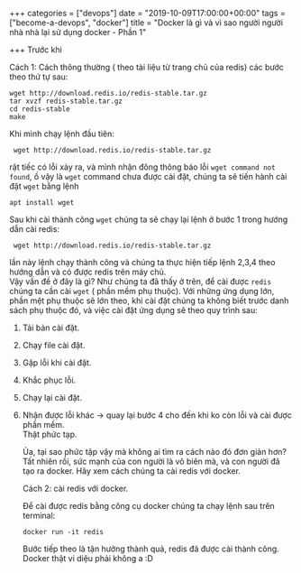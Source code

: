 +++
categories = ["devops"]
date = "2019-10-09T17:00:00+00:00"
tags = ["become-a-devops", "docker"]
title = "Docker là gì và vì sao người người nhà nhà lại sử dụng docker - Phần 1"

+++
Trước khi

Cách 1:  Cách thông thường ( theo tài liệu từ trang chủ của redis) các bước theo thứ tự sau:

    wget http://download.redis.io/redis-stable.tar.gz
    tar xvzf redis-stable.tar.gz
    cd redis-stable
    make 

Khi mình chạy lệnh đầu tiên:

     wget http://download.redis.io/redis-stable.tar.gz

rật tiếc có lỗi xảy ra, và mình nhận đông thông báo lỗi `wget command not found`, ồ vậy là `wget` command chưa được cài đặt, chúng ta sẽ tiến hành cài đặt `wget` bằng lệnh

    apt install wget

Sau khi cài thành công `wget` chúng ta sẽ chạy lại lệnh ở bước 1 trong hướng dẫn cài redis:

     wget http://download.redis.io/redis-stable.tar.gz

lần này lệnh chạy thành công và chúng ta thực hiện tiếp lệnh 2,3,4 theo hướng dẫn và có được redis trên máy chủ.  
Vậy vấn đề ở đây là gì? Như chúng ta đã thấy ở trên, để cài được `redis` chúng ta cần cài `wget` ( phần mềm phụ thuộc). Với những ứng dụng lớn, phần mệt phụ thuộc sẽ lớn theo, khi cài đặt chúng ta không biết trước danh sách phụ thuộc đó, và việc cài đặt ứng dụng sẽ theo quy trình sau:

1. Tải bản cài đặt.
2. Chạy file cài đặt.
3. Gặp lỗi khi cài đặt.
4. Khắc phục lỗi.
5. Chạy lại cài đặt.
6. Nhận được lỗi khác -> quay lại bước 4 cho đến khi ko còn lỗi và cài được phần mềm.  
   Thật phức tạp.

   Ủa, tại sao phức tập vậy mà không ai tìm ra cách nào đó đơn giản hơn? Tất nhiên rồi, sức mạnh của con người là vô biên mà, và con người đã tạo ra docker. Hãy xem cách chúng ta cài redis với docker.

   Cách 2: cài redis với docker.

   Để cài được redis bằng công cụ docker chúng ta chạy lệnh sau trên terminal:

       docker run -it redis 

   Bước tiếp theo là tận hưởng thành quả, redis đã được cài thành công. Docker thật vi diệu phải không a :D
   
<div class="mxgraph" style="max-width:100%;border:1px solid transparent;" data-mxgraph="{&quot;highlight&quot;:&quot;#0000ff&quot;,&quot;lightbox&quot;:false,&quot;nav&quot;:true,&quot;resize&quot;:true,&quot;toolbar&quot;:&quot;zoom&quot;,&quot;edit&quot;:&quot;_blank&quot;,&quot;url&quot;:&quot;https://drive.google.com/uc?id=1jx8o3671IrIslP8O7rsWwvTTeWa0IbVN&amp;export=download&quot;}"></div>
<script type="text/javascript" src="https://www.draw.io/embed2.js?&fetch=https%3A%2F%2Fdrive.google.com%2Fuc%3Fid%3D1jx8o3671IrIslP8O7rsWwvTTeWa0IbVN%26export%3Ddownload"></script>